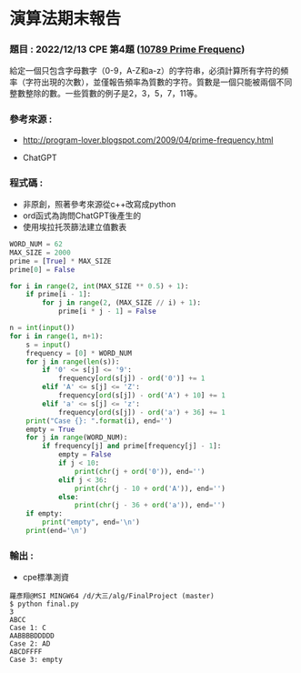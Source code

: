 # 演算法期末報告

### 題目 : **2022/12/13 CPE** 第4題 ([10789 Prime Frequenc](https://cpe.cse.nsysu.edu.tw/cpe/file/attendance/problemPdf/10789.pdf))

給定一個只包含字母數字（0-9，A-Z和a-z）的字符串，必須計算所有字符的頻率（字符出現的次數），並僅報告頻率為質數的字符。質數是一個只能被兩個不同整數整除的數。一些質數的例子是2，3，5，7，11等。



### 參考來源 :

* http://program-lover.blogspot.com/2009/04/prime-frequency.html

* ChatGPT



### 程式碼 : 

* 非原創，照著參考來源從c++改寫成python
* ord函式為詢問ChatGPT後產生的
* 使用埃拉托茨篩法建立值數表

```python
WORD_NUM = 62
MAX_SIZE = 2000
prime = [True] * MAX_SIZE
prime[0] = False

for i in range(2, int(MAX_SIZE ** 0.5) + 1):
    if prime[i - 1]:
        for j in range(2, (MAX_SIZE // i) + 1):
            prime[i * j - 1] = False

n = int(input())
for i in range(1, n+1):
    s = input()
    frequency = [0] * WORD_NUM
    for j in range(len(s)):
        if '0' <= s[j] <= '9':
            frequency[ord(s[j]) - ord('0')] += 1
        elif 'A' <= s[j] <= 'Z':
            frequency[ord(s[j]) - ord('A') + 10] += 1
        elif 'a' <= s[j] <= 'z':
            frequency[ord(s[j]) - ord('a') + 36] += 1
    print("Case {}: ".format(i), end='')
    empty = True
    for j in range(WORD_NUM):
        if frequency[j] and prime[frequency[j] - 1]:
            empty = False
            if j < 10:
                print(chr(j + ord('0')), end='')
            elif j < 36:
                print(chr(j - 10 + ord('A')), end='')
            else:
                print(chr(j - 36 + ord('a')), end='')
    if empty:
        print("empty", end='\n')
    print(end='\n')
```



### 輸出 : 

*  cpe標準測資

```
羅彥翔@MSI MINGW64 /d/大三/alg/FinalProject (master)
$ python final.py
3 
ABCC
Case 1: C
AABBBBDDDDD
Case 2: AD
ABCDFFFF
Case 3: empty
```



